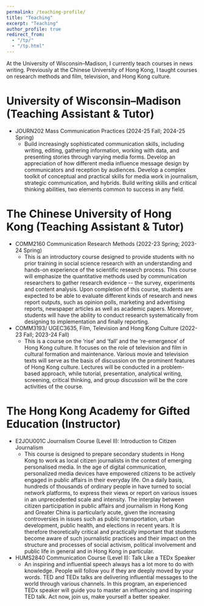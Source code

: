 ```yaml
---
permalink: /teaching-profile/
title: "Teaching"
excerpt: "Teaching"
author_profile: true
redirect_from: 
  - "/tp/"
  - "/tp.html"
---
```


At the University of Wisconsin–Madison, I currently teach courses in news writing. Previously at the Chinese University of Hong Kong, I taught courses on research methods and film, television, and Hong Kong culture.

University of Wisconsin–Madison (Teaching Assistant & Tutor)
======
* JOURN202 Mass Communication Practices (2024-25 Fall; 2024-25 Spring)
  * Build increasingly sophisticated communication skills, including writing, editing, gathering information, working with data, and presenting stories through varying media forms. Develop an appreciation of how different media influence message design by communicators and reception by audiences. Develop a complex toolkit of conceptual and practical skills for media work in journalism, strategic communication, and hybrids. Build writing skills and critical thinking abilities, two elements common to success in any field.

The Chinese University of Hong Kong (Teaching Assistant & Tutor)
======
* COMM2160 Communication Research Methods (2022-23 Spring; 2023-24 Spring)
  * This is an introductory course designed to provide students with no prior training in social science research with an understanding and hands-on experience of the scientific research process. This course will emphasize the quantitative methods used by communication researchers to gather research evidence -- the survey, experiments and content analysis. Upon completion of this course, students are expected to be able to evaluate different kinds of research and news report outputs, such as opinion polls, marketing and advertising reports, newspaper articles as well as academic papers. Moreover, students will have the ability to conduct research systematically from designing to implementation and finally reporting.
* COMM3193/ UGEC3635, Film, Television and Hong Kong Culture (2022-23 Fall; 2023-24 Fall)
  * This is a course on the ‘rise’ and ‘fall’ and the ‘re-emergence’ of Hong Kong culture. It focuses on the role of television and film in cultural formation and maintenance. Various movie and television texts will serve as the basis of discussion on the prominent features of Hong Kong culture. Lectures will be conducted in a problem-based approach, while tutorial, presentation, analytical writing, screening, critical thinking, and group discussion will be the core activities of the course.

The Hong Kong Academy for Gifted Education (Instructor)
======
* E2JOU001C Journalism Course (Level II): Introduction to Citizen Journalism
  * This course is designed to prepare secondary students in Hong Kong to work as local citizen journalists in the context of emerging personalised media. In the age of digital communication, personalized media devices have empowered citizens to be actively engaged in public affairs in their everyday life. On a daily basis, hundreds of thousands of ordinary people in have turned to social network platforms, to express their views or report on various issues in an unprecedented scale and intensity. The interplay between citizen participation in public affairs and journalism in Hong Kong and Greater China is particularly acute, given the increasing controversies in issues such as public transportation, urban development, public health, and elections in recent years. It is therefore theoretically critical and practically important that students become aware of such journalistic practices and their impact on the structure and processes of social activism, political involvement and public life in general and in Hong Kong in particular.
* HUMS2840 Communication Course (Level II): Talk Like a TEDx Speaker
  * An inspiring and influential speech always has a lot more to do with knowledge. People will follow you if they are deeply moved by your words. TED and TEDx talks are delivering influential messages to the world through various channels. In this program, an experienced TEDx speaker will guide you to master an influencing and inspiring TED talk. Act now, join us, make yourself a better speaker.
